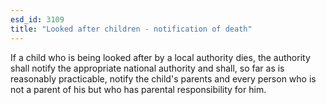 ```yaml
---
esd_id: 3109
title: "Looked after children - notification of death"
---
```


If a child who is being looked after by a local authority dies, the authority shall notify the appropriate national authority and shall, so far as is reasonably practicable, notify the child's parents and every person who is not a parent of his but who has parental responsibility for him.

